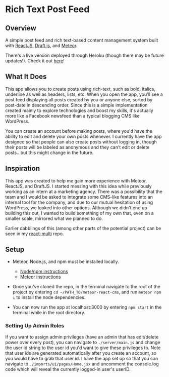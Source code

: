 # Rich Text Post Feed

## Overview

A simple post feed and rich text-based content management system built with [ReactJS](https://reactjs.org/), [Draft.js](https://draftjs.org/), and [Meteor](https://www.meteor.com/).

There's a live version deployed through Heroku (though there may be future updates!). Check it out [here](http://gregs-cms-123.herokuapp.com/home)!

## What It Does

This app allows you to create posts using rich-text, such as bold, italics, underline as well as headers, lists, etc. When you open the app, you'll see a post feed displaying all posts created by you or anyone else, sorted by post-date in descending order. Since this is a simple implementation created mainly to explore technologies and boost my skills, it's actually more like a Facebook newsfeed than a typical blogging CMS like WordPress.

You can create an account before making posts, where you'd have the ability to edit and delete your own posts whenever. I currently have the app designed so that people can also create posts without logging in, though their posts will be labeled as anonymous and they can't edit or delete posts.. but this might change in the future.

## Inspiration

This app was created to help me gain more experience with Meteor, ReactJS, and DraftJS. I started messing with this idea while previously working as an intern at a marketing agency. There was a possibility that the team and I would be asked to integrate some CMS-like features into an internal tool for the company, and due to our mutual hesitation of using WordPress, we looked into other options. Although we didn't end up building this out, I wanted to build something of my own that, even on a smaller scale, mirrored what we planned to do.

Earlier dabblings of this (among other parts of the potential project) can be seen in my [react-multi](https://github.com/gfed53/react-multi) repo.

## Setup

* Meteor, Node.js, and npm must be installed locally. 
  * [Node/npm instructions](https://www.npmjs.com/get-npm)
  * [Meteor instructions](https://www.meteor.com/install)

* Once you've cloned the repo, in the terminal navigate to the root of the project by entering `cd ~/PATH_TO/meteor-react-cms`, and run `meteor npm i` to install the node dependencies.

* You can now run the app at localhost:3000 by entering `npm start` in the terminal while in the root directory.

### Setting Up Admin Roles

If you want to assign admin privileges (have an admin that has edit/delete power over every post), you can navigate to `./server/main.js` and change the user id string to the user id you'd want to give these privileges to. Note that user ids are generated automatically after you create an account, so you would have to grab that user id. I have the app set up so that you can navigate to `./imports/ui/pages/Home.jsx` and uncomment the console.log code which will reveal the currently logged-in user's userID.


